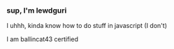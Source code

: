 ### sup, I'm lewdguri

I uhhh, kinda know how to do stuff in javascript (I don't)

I am ballincat43 certified
